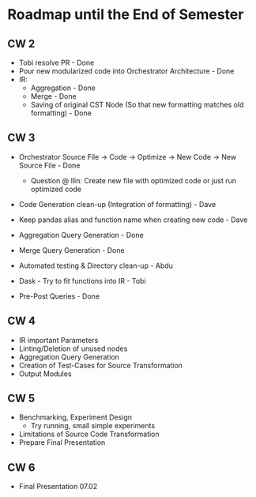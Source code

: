# Roadmap until the End of Semester

## CW 2

- Tobi resolve PR - Done
- Pour new modularized code into Orchestrator Architecture - Done
- IR:
  - Aggregation - Done
  - Merge - Done
  - Saving of original CST Node (So that new formatting matches old formatting) - Done

## CW 3

- Orchestrator Source File -> Code -> Optimize -> New Code -> New Source File - Done
  - Question @ Ilin: Create new file with optimized code or just run optimized code

- Code Generation clean-up (Integration of formatting) - Dave
- Keep pandas alias and function name when creating new code - Dave
- Aggregation Query Generation - Done
- Merge Query Generation - Done
- Automated testing & Directory clean-up - Abdu
- Dask - Try to fit functions into IR - Tobi
- Pre-Post Queries - Done

## CW 4

- IR important Parameters
- Linting/Deletion of unused nodes
- Aggregation Query Generation
- Creation of Test-Cases for Source Transformation
- Output Modules

## CW 5

- Benchmarking, Experiment Design
  - Try running, small simple experiments
- Limitations of Source Code Transformation
- Prepare Final Presentation

## CW 6

- Final Presentation 07.02
